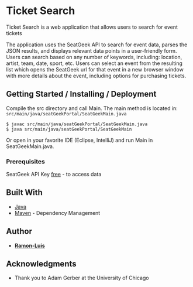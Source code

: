 # Ticket Search

Ticket Search is a web application that allows users to search for event tickets

The application uses the SeatGeek API to search for event data, parses the JSON results, and displays relevant data points in a user-friendly form.  Users can search based on any number of keywords, including: location, artist, team, date, sport, etc. Users can select an event from the resulting list which opens the SeatGeek url for that event in a new browser window with more details about the event, including options for purchasing tickets.  

## Getting Started / Installing / Deployment

Compile the src directory and call Main.  The main method is located in:  
`src/main/java/seatGeekPortal/SeatGeekMain.java`  

```
$ javac src/main/java/seatGeekPortal/SeatGeekMain.java
$ java src/main/java/seatGeekPortal/SeatGeekMain
```

Or open in your favorite IDE (Eclipse, IntelliJ) and run Main in SeatGeekMain.java.

### Prerequisites

SeatGeek API Key [free](http://platform.seatgeek.com/) - to access data

## Built With

* [Java](http://www.oracle.com/technetwork/java/javase/downloads/jre8-downloads-2133155.html)
* [Maven](https://maven.apache.org/) - Dependency Management

## Author

* [**Ramon-Luis**](https://github.com/ramon-luis)

## Acknowledgments

* Thank you to Adam Gerber at the University of Chicago